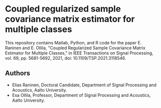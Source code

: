 # Coupled regularized sample covariance matrix estimator for multiple classes
This repository contains Matlab, Python, and R code for the paper E. Raninen and E. Ollila, "Coupled Regularized Sample Covariance Matrix Estimator for Multiple Classes," in IEEE Transactions on Signal Processing, vol. 69, pp. 5681-5692, 2021, doi: 10.1109/TSP.2021.3118546.

## Authors
- Elias Raninen, Doctoral Candidate, Department of Signal Processing and Acoustics, Aalto University.
- Esa Ollila, Professor, Department of Signal Processing and Acoustics, Aalto University.
